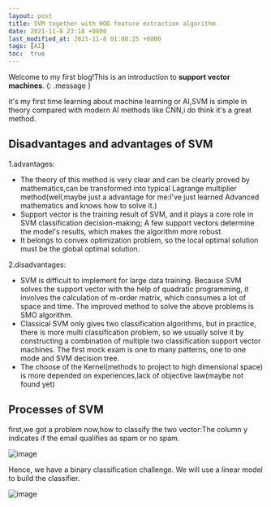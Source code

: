 ```yaml
---
layout: post
title: SVM together with HOG feature extraction algorithm
date: 2021-11-8 23:18 +0800
last_modified_at: 2021-11-8 01:08:25 +0800
tags: [AI]
toc:  true
---
```

Welcome to my first blog!This is an introduction to **support vector machines**.
{: .message }

it's my first time learning about machine learning or AI,SVM is simple in theory compared with modern AI methods like CNN,i do think it's a great method.

## Disadvantages and advantages of SVM

1.advantages:

  - The theory of this method is very clear and can be clearly proved by mathematics,can be transformed into typical Lagrange multiplier method(well,maybe just a advantage for me:I've just learned Advanced mathematics and knows how to solve it.)
  - Support vector is the training result of SVM, and it plays a core role in SVM classification decision-making; A few support vectors determine the model's results, which makes the algorithm more robust.
  - It belongs to convex optimization problem, so the local optimal solution must be the global optimal solution.

2.disadvantages:

  - SVM is difficult to implement for large data training. Because SVM solves the support vector with the help of quadratic programming, it involves the calculation of m-order matrix, which consumes a lot of space and time. The improved method to solve the above problems is SMO algorithm.
  - Classical SVM only gives two classification algorithms, but in practice, there is more multi classification problem, so we usually solve it by constructing a combination of multiple two classification support vector machines. The first mock exam is one to many patterns, one to one mode and SVM decision tree.
  - The choose of the Kernel(methods to project to high dimensional space) is more depended on experiences,lack of objective law(maybe not found yet)
  
## Processes of SVM

first,we got a problem now,how to classify the two vector:The column y indicates if the email qualifies as spam or no spam.

![image](https://github.com/Tao-11-chen/Tao-11-chen.github.io/blob/master/_posts/1png.png)

Hence, we have a binary classification challenge. We will use a linear model to build the classifier.

![image](https://github.com/Tao-11-chen/Tao-11-chen.github.io/blob/master/_posts/2.png)
